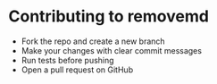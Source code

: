 # Contributing to removemd
- Fork the repo and create a new branch
- Make your changes with clear commit messages
- Run tests before pushing
- Open a pull request on GitHub
